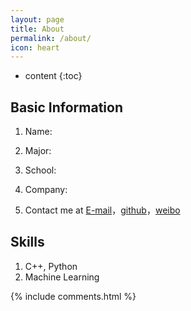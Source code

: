 ```yaml
---
layout: page
title: About
permalink: /about/
icon: heart
---
```


* content
{:toc}

## Basic Information
1. Name: 

2. Major: 

3. School: 

4. Company: 

5. Contact me at [E-mail]()，[github]()，[weibo]()

## Skills
1. C++, Python
2. Machine Learning


{% include comments.html %}
